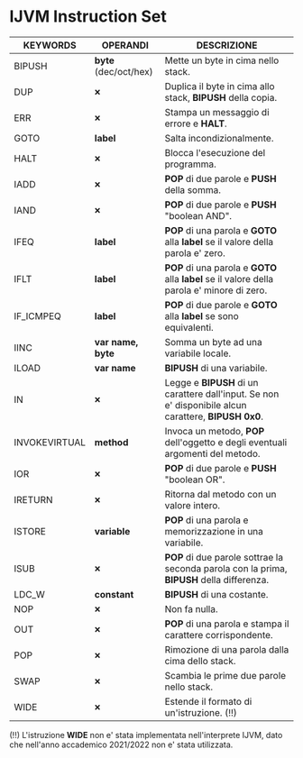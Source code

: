 # IJVM Instruction Set

| KEYWORDS      | OPERANDI               | DESCRIZIONE                                                                                           |
|---------------|------------------------|-------------------------------------------------------------------------------------------------------|
| BIPUSH        | **byte** (dec/oct/hex) | Mette un byte in cima nello stack.                                                                    |
| DUP           | 🞬                     | Duplica il byte in cima allo stack, **BIPUSH** della copia.                                           |
| ERR           | 🞬                     | Stampa un messaggio di errore e **HALT**.                                                             |
| GOTO          | **label**              | Salta incondizionalmente.                                                                             |
| HALT          | 🞬                     | Blocca l'esecuzione del programma.                                                                    |
| IADD          | 🞬                     | **POP** di due parole e **PUSH** della somma.                                                         |
| IAND          | 🞬                     | **POP** di due parole e **PUSH** "boolean AND".                                                       |
| IFEQ          | **label**              | **POP** di una parola e **GOTO** alla **label** se il valore della parola e' zero.                    |
| IFLT          | **label**              | **POP** di una parola e **GOTO** alla **label** se il valore della parola e' minore di zero.          |
| IF_ICMPEQ     | **label**              | **POP** di due parole e **GOTO** alla **label** se sono equivalenti.                                  |
| IINC          | **var name, byte**     | Somma un byte ad una variabile locale.                                                                |
| ILOAD         | **var name**           | **BIPUSH** di una variabile.                                                                          |
| IN            | 🞬                     | Legge e **BIPUSH** di un carattere dall'input. Se non e' disponibile alcun carattere, **BIPUSH 0x0**. |
| INVOKEVIRTUAL | **method**             | Invoca un metodo, **POP** dell'oggetto e degli eventuali argomenti del metodo.                        |
| IOR           | 🞬                     | **POP** di due parole e **PUSH** "boolean OR".                                                        |
| IRETURN       | 🞬                     | Ritorna dal metodo con un valore intero.                                                              |
| ISTORE        | **variable**           | **POP** di una parola e memorizzazione in una variabile.                                              |
| ISUB          | 🞬                     | **POP** di due parole sottrae la seconda parola con la prima, **BIPUSH** della differenza.            |
| LDC_W         | **constant**           | **BIPUSH** di una costante.                                                                           |
| NOP           | 🞬                     | Non fa nulla.                                                                                         |
| OUT           | 🞬                     | **POP** di una parola e stampa il carattere corrispondente.                                           |
| POP           | 🞬                     | Rimozione di una parola dalla cima dello stack.                                                       |
| SWAP          | 🞬                     | Scambia le prime due parole nello stack.                                                              |
| WIDE          | 🞬                     | Estende il formato di un'istruzione. (!!)                                                             |

(!!) L'istruzione **WIDE** non e' stata implementata nell'interprete IJVM, dato che nell'anno accademico 2021/2022 non e' stata utilizzata.